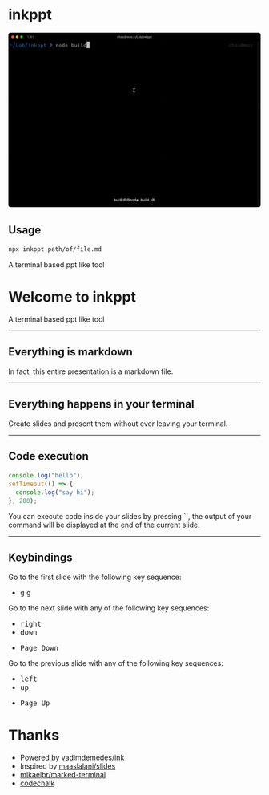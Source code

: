 # inkppt

![hello](./docs/hello.gif)

## Usage

```bash
npx inkppt path/of/file.md
```

A terminal based ppt like tool

# Welcome to inkppt

A terminal based ppt like tool

---

## Everything is markdown

In fact, this entire presentation is a markdown file.

---

## Everything happens in your terminal

Create slides and present them without ever leaving your terminal.

---

## Code execution

```js
console.log("hello");
setTimeout(() => {
  console.log("say hi");
}, 200);
```

You can execute code inside your slides by pressing \`<C-e>\`,
the output of your command will be displayed at the end of the current slide.

---

## Keybindings

Go to the first slide with the following key sequence:
* <kbd>g</kbd> <kbd>g</kbd>

Go to the next slide with any of the following key sequences:
<!-- * <kbd>space</kbd> -->
* <kbd>right</kbd>
* <kbd>down</kbd>
<!-- * <kbd>enter</kbd> -->
<!-- * <kbd>n</kbd> -->
<!-- * <kbd>j</kbd> -->
<!-- * <kbd>l</kbd> -->
* <kbd>Page Down</kbd>
<!-- * number + any of the above (go forward n slides) -->

Go to the previous slide with any of the following key sequences:
* <kbd>left</kbd>
* <kbd>up</kbd>
<!-- * <kbd>p</kbd> -->
<!-- * <kbd>h</kbd> -->
<!-- * <kbd>k</kbd> -->
<!-- * <kbd>N</kbd> -->
* <kbd>Page Up</kbd>
<!-- * number + any of the above (go back n slides) -->


# Thanks
- Powered by [vadimdemedes/ink](https://github.com/vadimdemedes/ink)
- Inspired by [maaslalani/slides](https://github.com/maaslalani/slides)
- [mikaelbr/marked-terminal](https://github.com/mikaelbr/marked-terminal)
- [codechalk](https://github.com/a20185/codechalk)
